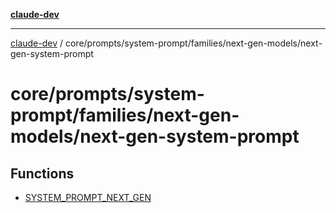 [**claude-dev**](../../../../../../README.md)

***

[claude-dev](../../../../../../README.md) / core/prompts/system-prompt/families/next-gen-models/next-gen-system-prompt

# core/prompts/system-prompt/families/next-gen-models/next-gen-system-prompt

## Functions

- [SYSTEM\_PROMPT\_NEXT\_GEN](functions/SYSTEM_PROMPT_NEXT_GEN.md)
